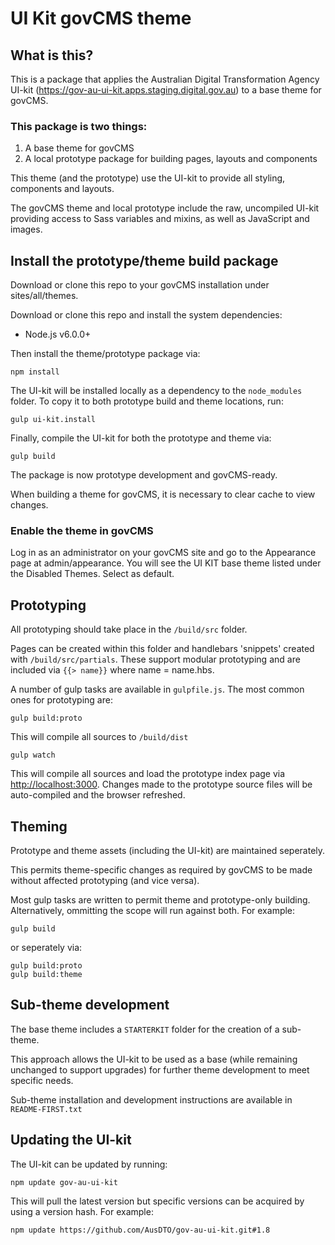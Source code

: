 # UI Kit govCMS theme

## What is this?

This is a package that applies the Australian Digital Transformation Agency UI-kit (https://gov-au-ui-kit.apps.staging.digital.gov.au) to a base theme for govCMS. 

### This package is two things:

 1. A base theme for govCMS
 2. A local prototype package for building pages, layouts and components 

This theme (and the prototype) use the UI-kit to provide all styling, components and layouts.

The govCMS theme and local prototype include the raw, uncompiled UI-kit providing access to Sass variables and mixins, as well as JavaScript and images.

## Install the prototype/theme build package
 
Download or clone this repo to your govCMS installation under sites/all/themes.

Download or clone this repo and install the system dependencies:

* Node.js v6.0.0+

Then install the theme/prototype package via:
```
npm install
```

The UI-kit will be installed locally as a dependency to the `node_modules` folder. To copy it to both prototype build and theme locations, run: 

```
gulp ui-kit.install
```

Finally, compile the UI-kit for both the prototype and theme via:

```
gulp build
```

The package is now prototype development and govCMS-ready.

When building a theme for govCMS, it is necessary to clear cache to view changes. 

### Enable the theme in govCMS

Log in as an administrator on your govCMS site and go to the Appearance page at admin/appearance. You will see the UI KIT base theme listed under the Disabled Themes. Select as default.

## Prototyping

All prototyping should take place in the `/build/src` folder.

Pages can be created within this folder and handlebars 'snippets' created with `/build/src/partials`. These support modular prototyping and are included via `{{> name}}` where name = name.hbs.

A number of gulp tasks are available in `gulpfile.js`. The most common ones for prototyping are:

```
gulp build:proto
```
This will compile all sources to `/build/dist`

```
gulp watch
```
This will compile all sources and load the prototype index page via [http://localhost:3000](http://localhost:3000). Changes made to the prototype source files will be auto-compiled and the browser refreshed.


## Theming

Prototype and theme assets (including the UI-kit) are maintained seperately.

This permits theme-specific changes as required by govCMS to be made without affected prototyping (and vice versa).

Most gulp tasks are written to permit theme and prototype-only building. Alternatively, ommitting the scope will run against both. For example:

```
gulp build
```
or seperately via:
```
gulp build:proto
gulp build:theme
```


## Sub-theme development

The base theme includes a `STARTERKIT` folder for the creation of a sub-theme.

This approach allows the UI-kit to be used as a base (while remaining unchanged to support upgrades) for further theme development to meet specific needs.

Sub-theme installation and development instructions are available in `README-FIRST.txt`

    
## Updating the UI-kit

The UI-kit can be updated by running:

```
npm update gov-au-ui-kit
```
This will pull the latest version but specific versions can be acquired by using a version hash. For example:

```
npm update https://github.com/AusDTO/gov-au-ui-kit.git#1.8
```
